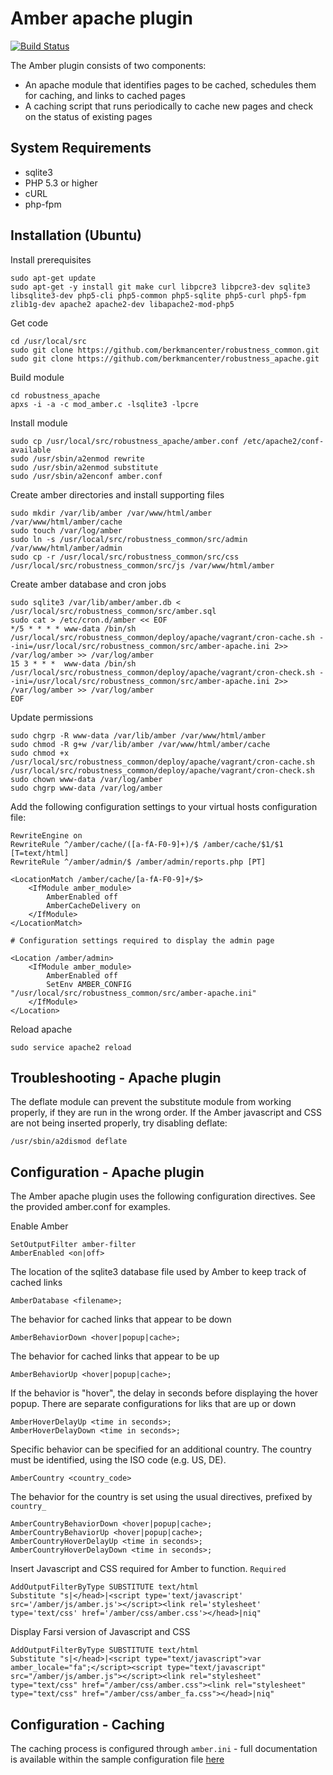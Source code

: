 # Amber apache plugin #

[![Build Status](https://travis-ci.org/berkmancenter/robustness_apache.png?branch=master)](https://travis-ci.org/berkmancenter/robustness_apache)

The Amber plugin consists of two components:

* An apache module that identifies pages to be cached, schedules them for caching, and links to cached pages
* A caching script that runs periodically to cache new pages and check on the status of existing pages

## System Requirements ##

* sqlite3
* PHP 5.3 or higher
* cURL
* php-fpm

## Installation (Ubuntu) ##

Install prerequisites

    sudo apt-get update
    sudo apt-get -y install git make curl libpcre3 libpcre3-dev sqlite3 libsqlite3-dev php5-cli php5-common php5-sqlite php5-curl php5-fpm zlib1g-dev apache2 apache2-dev libapache2-mod-php5

Get code

    cd /usr/local/src
    sudo git clone https://github.com/berkmancenter/robustness_common.git
    sudo git clone https://github.com/berkmancenter/robustness_apache.git

Build module

    cd robustness_apache
    apxs -i -a -c mod_amber.c -lsqlite3 -lpcre

Install module

    sudo cp /usr/local/src/robustness_apache/amber.conf /etc/apache2/conf-available
    sudo /usr/sbin/a2enmod rewrite
    sudo /usr/sbin/a2enmod substitute
    sudo /usr/sbin/a2enconf amber.conf

Create amber directories and install supporting files

    sudo mkdir /var/lib/amber /var/www/html/amber /var/www/html/amber/cache
    sudo touch /var/log/amber
    sudo ln -s /usr/local/src/robustness_common/src/admin /var/www/html/amber/admin
    sudo cp -r /usr/local/src/robustness_common/src/css /usr/local/src/robustness_common/src/js /var/www/html/amber

Create amber database and cron jobs

    sudo sqlite3 /var/lib/amber/amber.db < /usr/local/src/robustness_common/src/amber.sql
    sudo cat > /etc/cron.d/amber << EOF
    */5 * * * * www-data /bin/sh /usr/local/src/robustness_common/deploy/apache/vagrant/cron-cache.sh --ini=/usr/local/src/robustness_common/src/amber-apache.ini 2>> /var/log/amber >> /var/log/amber
    15 3 * * *  www-data /bin/sh /usr/local/src/robustness_common/deploy/apache/vagrant/cron-check.sh --ini=/usr/local/src/robustness_common/src/amber-apache.ini 2>> /var/log/amber >> /var/log/amber
    EOF

Update permissions

    sudo chgrp -R www-data /var/lib/amber /var/www/html/amber
    sudo chmod -R g+w /var/lib/amber /var/www/html/amber/cache
    sudo chmod +x /usr/local/src/robustness_common/deploy/apache/vagrant/cron-cache.sh /usr/local/src/robustness_common/deploy/apache/vagrant/cron-check.sh
    sudo chown www-data /var/log/amber
    sudo chgrp www-data /var/log/amber

Add the following configuration settings to your virtual hosts configuration file:

    RewriteEngine on
    RewriteRule ^/amber/cache/([a-fA-F0-9]+)/$ /amber/cache/$1/$1 [T=text/html]
    RewriteRule ^/amber/admin/$ /amber/admin/reports.php [PT]

    <LocationMatch /amber/cache/[a-fA-F0-9]+/$>
        <IfModule amber_module>
            AmberEnabled off
            AmberCacheDelivery on
        </IfModule>
    </LocationMatch>

    # Configuration settings required to display the admin page

    <Location /amber/admin>
        <IfModule amber_module>
            AmberEnabled off
            SetEnv AMBER_CONFIG "/usr/local/src/robustness_common/src/amber-apache.ini"
        </IfModule>
    </Location>

Reload apache

    sudo service apache2 reload    

## Troubleshooting - Apache plugin ##

The deflate module can prevent the substitute module from working properly, if they are run in the wrong order. If the Amber javascript and CSS are not being inserted properly, try disabling deflate:

    /usr/sbin/a2dismod deflate


## Configuration - Apache plugin ##

The Amber apache plugin uses the following configuration directives. See the provided amber.conf for examples. 

Enable Amber

    SetOutputFilter amber-filter
    AmberEnabled <on|off>

The location of the sqlite3 database file used by Amber to keep track of cached links

    AmberDatabase <filename>;

The behavior for cached links that appear to be down

    AmberBehaviorDown <hover|popup|cache>;

The behavior for cached links that appear to be up

    AmberBehaviorUp <hover|popup|cache>;

If the behavior is "hover", the delay in seconds before displaying the hover popup. There are separate configurations for liks that are up or down

    AmberHoverDelayUp <time in seconds>;
    AmberHoverDelayDown <time in seconds>;

Specific behavior can be specified for an additional country. The country must be identified, using the ISO code (e.g. US, DE). 

    AmberCountry <country_code>

The behavior for the country is set using the usual directives, prefixed by ```country_```

    AmberCountryBehaviorDown <hover|popup|cache>;
    AmberCountryBehaviorUp <hover|popup|cache>;
    AmberCountryHoverDelayUp <time in seconds>;
    AmberCountryHoverDelayDown <time in seconds>;

Insert Javascript and CSS required for Amber to function. `Required`

    AddOutputFilterByType SUBSTITUTE text/html
    Substitute "s|</head>|<script type='text/javascript' src='/amber/js/amber.js'></script><link rel='stylesheet' type='text/css' href='/amber/css/amber.css'></head>|niq"

Display Farsi version of Javascript and CSS 

    AddOutputFilterByType SUBSTITUTE text/html
    Substitute "s|</head>|<script type="text/javascript">var amber_locale="fa";</script><script type="text/javascript" src="/amber/js/amber.js"></script><link rel="stylesheet" type="text/css" href="/amber/css/amber.css"><link rel="stylesheet" type="text/css" href="/amber/css/amber_fa.css"></head>|niq"

## Configuration - Caching ##

The caching process is configured through ```amber.ini``` - full documentation is available within the sample configuration file [here](https://github.com/berkmancenter/robustness_common/blob/master/src/amber.ini) 